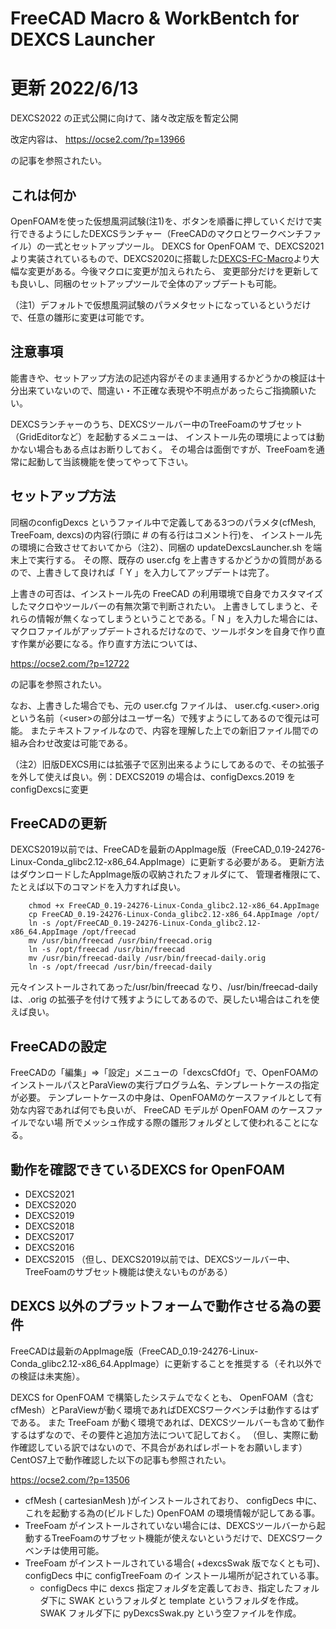 # FreeCAD Macro & WorkBentch for DEXCS Launcher
# 更新 2022/6/13
DEXCS2022 の正式公開に向けて、諸々改定版を暫定公開

改定内容は、
 https://ocse2.com/?p=13966
 
の記事を参照されたい。

## これは何か
OpenFOAMを使った仮想風洞試験(注1)を、ボタンを順番に押していくだけで実行できるようにしたDEXCSランチャー（FreeCADのマクロとワークベンチファイル）の一式とセットアップツール。
DEXCS for OpenFOAM で、DEXCS2021より実装されているもので、DEXCS2020に搭載した[DEXCS-FC-Macro](https://gitlab.com/E.Mogura/dexcs-fc-macro)より大幅な変更がある。今後マクロに変更が加えられたら、
変更部分だけを更新しても良いし、同梱のセットアップツールで全体のアップデートも可能。

（注1）デフォルトで仮想風洞試験のパラメタセットになっているというだけで、任意の雛形に変更は可能です。
　　　　
## 注意事項
能書きや、セットアップ方法の記述内容がそのまま通用するかどうかの検証は十分出来ていないので、間違い・不正確な表現や不明点があったらご指摘願いたい。

DEXCSランチャーのうち、DEXCSツールバー中のTreeFoamのサブセット（GridEditorなど）を起動するメニューは、
インストール先の環境によっては動かない場合もある点はお断りしておく。
その場合は面倒ですが、TreeFoamを通常に起動して当該機能を使ってやって下さい。

## セットアップ方法

同梱のconfigDexcs というファイル中で定義してある3つのパラメタ(cfMesh, TreeFoam, dexcs)の内容(行頭に # の有る行はコメント行)を、
インストール先の環境に合致させておいてから（注2）、同梱の updateDexcsLauncher.sh を端末上で実行する。
その際、既存の user.cfg を上書きするかどうかの質問があるので、上書きして良ければ「 Y 」を入力してアップデートは完了。

上書きの可否は、インストール先の FreeCAD の利用環境で自身でカスタマイズしたマクロやツールバーの有無次第で判断されたい。
上書きしてしまうと、それらの情報が無くなってしまうということである。「 N 」を入力した場合には、
マクロファイルがアップデートされるだけなので、ツールボタンを自身で作り直す作業が必要になる。作り直す方法については、

https://ocse2.com/?p=12722

の記事を参照されたい。


なお、上書きした場合でも、元の user.cfg ファイルは、 user.cfg.\<user\>.orig という名前（\<user\>の部分はユーザー名）で残すようにしてあるので復元は可能。
またテキストファイルなので、内容を理解した上での新旧ファイル間での組み合わせ改変は可能である。

（注2）旧版DEXCS用には拡張子で区別出来るようにしてあるので、その拡張子を外して使えば良い。例：DEXCS2019 の場合は、configDexcs.2019 を configDexcsに変更

## FreeCADの更新

DEXCS2019以前では、FreeCADを最新のAppImage版（FreeCAD_0.19-24276-Linux-Conda_glibc2.12-x86_64.AppImage）に更新する必要がある。
更新方法はダウンロードしたAppImage版の収納されたフォルダにて、
管理者権限にて、たとえば以下のコマンドを入力すれば良い。
```
	chmod +x FreeCAD_0.19-24276-Linux-Conda_glibc2.12-x86_64.AppImage
	cp FreeCAD_0.19-24276-Linux-Conda_glibc2.12-x86_64.AppImage /opt/
	ln -s /opt/FreeCAD_0.19-24276-Linux-Conda_glibc2.12-x86_64.AppImage /opt/freecad 
	mv /usr/bin/freecad /usr/bin/freecad.orig
	ln -s /opt/freecad /usr/bin/freecad
	mv /usr/bin/freecad-daily /usr/bin/freecad-daily.orig
	ln -s /opt/freecad /usr/bin/freecad-daily
```
元々インストールされてあった/usr/bin/freecad なり、/usr/bin/freecad-dailyは、.orig の拡張子を付けて残すようにしてあるので、戻したい場合はこれを使えば良い。 

## FreeCADの設定
FreeCADの「編集」⇒「設定」メニューの「dexcsCfdOf」で、OpenFOAMのインストールパスとParaViewの実行プログラム名、テンプレートケースの指定が必要。
テンプレートケースの中身は、OpenFOAMのケースファイルとして有効な内容であれば何でも良いが、 FreeCAD モデルが OpenFOAM のケースファイルでない場
所でメッシュ作成する際の雛形フォルダとして使われることになる。

## 動作を確認できているDEXCS for OpenFOAM

* DEXCS2021
* DEXCS2020
* DEXCS2019
* DEXCS2018
* DEXCS2017
* DEXCS2016
* DEXCS2015
（但し、DEXCS2019以前では、DEXCSツールバー中、TreeFoamのサブセット機能は使えないものがある）

## DEXCS 以外のプラットフォームで動作させる為の要件
FreeCADは最新のAppImage版（FreeCAD_0.19-24276-Linux-Conda_glibc2.12-x86_64.AppImage）に更新することを推奨する（それ以外での検証は未実施）。

DEXCS for OpenFOAM で構築したシステムでなくとも、
OpenFOAM（含むcfMesh）とParaViewが動く環境であればDEXCSワークベンチは動作するはずである。
また TreeFoam が動く環境であれば、DEXCSツールバーも含めて動作するはずなので、その要件と追加方法について記しておく。
（但し、実際に動作確認している訳ではないので、不具合があればレポートをお願いします）
CentOS7上で動作確認した以下の記事も参照されたい。

https://ocse2.com/?p=13506

* cfMesh ( cartesianMesh )がインストールされており、 configDecs 中に、これを起動する為の(ビルドした)
OpenFOAM の環境情報が記してある事。
* TreeFoam がインストールされていない場合には、DEXCSツールバーから起動するTreeFoamのサブセット機能が使えないというだけで、DEXCSワークベンチは使用可能。
* TreeFoam がインストールされている場合( +dexcsSwak 版でなくとも可)、 configDecs 中に configTreeFoam のイ
ンストール場所が記されている事。
	* configDecs 中に dexcs 指定フォルダを定義しておき、指定したフォルダ下に SWAK というフォルダと template
というフォルダを作成。 SWAK フォルダ下に pyDexcsSwak.py という空ファイルを作成。



